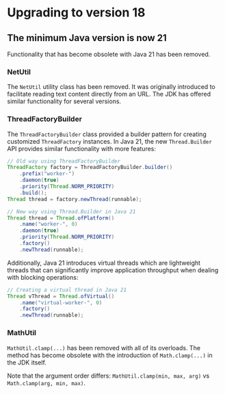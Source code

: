 # Upgrading to version 18

## The minimum Java version is now 21

Functionality that has become obsolete with Java 21 has been removed.

### NetUtil

The `NetUtil` utility class has been removed. It was originally introduced to facilitate reading text content directly
from an URL. The JDK has offered similar functionality for several versions.

### ThreadFactoryBuilder

The `ThreadFactoryBuilder` class provided a builder pattern for creating customized `ThreadFactory` instances. In Java
21, the new `Thread.Builder` API provides similar functionality with more features:

```java
// Old way using ThreadFactoryBuilder
ThreadFactory factory = ThreadFactoryBuilder.builder()
    .prefix("worker-")
    .daemon(true)
    .priority(Thread.NORM_PRIORITY)
    .build();
Thread thread = factory.newThread(runnable);

// New way using Thread.Builder in Java 21
Thread thread = Thread.ofPlatform()
    .name("worker-", 0)
    .daemon(true)
    .priority(Thread.NORM_PRIORITY)
    .factory()
    .newThread(runnable);
```

Additionally, Java 21 introduces virtual threads which are lightweight threads that can significantly improve
application throughput when dealing with blocking operations:

```java
// Creating a virtual thread in Java 21
Thread vThread = Thread.ofVirtual()
    .name("virtual-worker-", 0)
    .factory()
    .newThread(runnable);
```

### MathUtil

`MathUtil.clamp(...)` has been removed with all of its overloads. The method has become obsolete with the introduction
of `Math.clamp(...)` in the JDK itself.

Note that the argument order differs: `MathUtil.clamp(min, max, arg)` vs `Math.clamp(arg, min, max)`.
